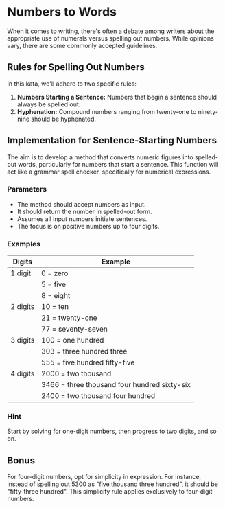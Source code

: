 # Numbers to Words

When it comes to writing, there's often a debate among writers about the appropriate use of numerals versus spelling out numbers. While opinions vary, there are some commonly accepted guidelines.

## Rules for Spelling Out Numbers

In this kata, we'll adhere to two specific rules:

1. **Numbers Starting a Sentence:** Numbers that begin a sentence should always be spelled out.
2. **Hyphenation:** Compound numbers ranging from twenty-one to ninety-nine should be hyphenated.

## Implementation for Sentence-Starting Numbers

The aim is to develop a method that converts numeric figures into spelled-out words, particularly for numbers that start a sentence. This function will act like a grammar spell checker, specifically for numerical expressions.

### Parameters

- The method should accept numbers as input.
- It should return the number in spelled-out form.
- Assumes all input numbers initiate sentences.
- The focus is on positive numbers up to four digits.

### Examples

| Digits | Example                   |
|--------|---------------------------|
| 1 digit | 0 = zero                  |
|         | 5 = five                  |
|         | 8 = eight                 |
| 2 digits | 10 = ten                 |
|         | 21 = twenty-one           |
|         | 77 = seventy-seven        |
| 3 digits | 100 = one hundred        |
|         | 303 = three hundred three |
|         | 555 = five hundred fifty-five |
| 4 digits | 2000 = two thousand      |
|         | 3466 = three thousand four hundred sixty-six |
|         | 2400 = two thousand four hundred |

### Hint

Start by solving for one-digit numbers, then progress to two digits, and so on.

## Bonus

For four-digit numbers, opt for simplicity in expression. For instance, instead of spelling out 5300 as "five thousand three hundred", it should be "fifty-three hundred". This simplicity rule applies exclusively to four-digit numbers.

